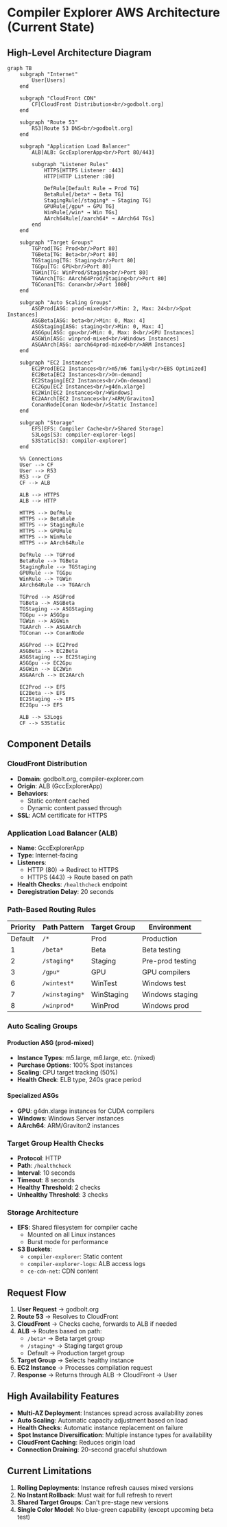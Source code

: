 # Compiler Explorer AWS Architecture (Current State)

## High-Level Architecture Diagram

```mermaid
graph TB
    subgraph "Internet"
        User[Users]
    end
    
    subgraph "CloudFront CDN"
        CF[CloudFront Distribution<br/>godbolt.org]
    end
    
    subgraph "Route 53"
        R53[Route 53 DNS<br/>godbolt.org]
    end
    
    subgraph "Application Load Balancer"
        ALB[ALB: GccExplorerApp<br/>Port 80/443]
        
        subgraph "Listener Rules"
            HTTPS[HTTPS Listener :443]
            HTTP[HTTP Listener :80]
            
            DefRule[Default Rule → Prod TG]
            BetaRule[/beta* → Beta TG]
            StagingRule[/staging* → Staging TG]
            GPURule[/gpu* → GPU TG]
            WinRule[/win* → Win TGs]
            AArch64Rule[/aarch64* → AArch64 TGs]
        end
    end
    
    subgraph "Target Groups"
        TGProd[TG: Prod<br/>Port 80]
        TGBeta[TG: Beta<br/>Port 80]
        TGStaging[TG: Staging<br/>Port 80]
        TGGpu[TG: GPU<br/>Port 80]
        TGWin[TG: WinProd/Staging<br/>Port 80]
        TGAArch[TG: AArch64Prod/Staging<br/>Port 80]
        TGConan[TG: Conan<br/>Port 1080]
    end
    
    subgraph "Auto Scaling Groups"
        ASGProd[ASG: prod-mixed<br/>Min: 2, Max: 24<br/>Spot Instances]
        ASGBeta[ASG: beta<br/>Min: 0, Max: 4]
        ASGStaging[ASG: staging<br/>Min: 0, Max: 4]
        ASGGpu[ASG: gpu<br/>Min: 0, Max: 8<br/>GPU Instances]
        ASGWin[ASG: winprod-mixed<br/>Windows Instances]
        ASGAArch[ASG: aarch64prod-mixed<br/>ARM Instances]
    end
    
    subgraph "EC2 Instances"
        EC2Prod[EC2 Instances<br/>m5/m6 family<br/>EBS Optimized]
        EC2Beta[EC2 Instances<br/>On-demand]
        EC2Staging[EC2 Instances<br/>On-demand]
        EC2Gpu[EC2 Instances<br/>g4dn.xlarge]
        EC2Win[EC2 Instances<br/>Windows]
        EC2AArch[EC2 Instances<br/>ARM/Graviton]
        ConanNode[Conan Node<br/>Static Instance]
    end
    
    subgraph "Storage"
        EFS[EFS: Compiler Cache<br/>Shared Storage]
        S3Logs[S3: compiler-explorer-logs]
        S3Static[S3: compiler-explorer]
    end
    
    %% Connections
    User --> CF
    User --> R53
    R53 --> CF
    CF --> ALB
    
    ALB --> HTTPS
    ALB --> HTTP
    
    HTTPS --> DefRule
    HTTPS --> BetaRule
    HTTPS --> StagingRule
    HTTPS --> GPURule
    HTTPS --> WinRule
    HTTPS --> AArch64Rule
    
    DefRule --> TGProd
    BetaRule --> TGBeta
    StagingRule --> TGStaging
    GPURule --> TGGpu
    WinRule --> TGWin
    AArch64Rule --> TGAArch
    
    TGProd --> ASGProd
    TGBeta --> ASGBeta
    TGStaging --> ASGStaging
    TGGpu --> ASGGpu
    TGWin --> ASGWin
    TGAArch --> ASGAArch
    TGConan --> ConanNode
    
    ASGProd --> EC2Prod
    ASGBeta --> EC2Beta
    ASGStaging --> EC2Staging
    ASGGpu --> EC2Gpu
    ASGWin --> EC2Win
    ASGAArch --> EC2AArch
    
    EC2Prod --> EFS
    EC2Beta --> EFS
    EC2Staging --> EFS
    EC2Gpu --> EFS
    
    ALB --> S3Logs
    CF --> S3Static
```

## Component Details

### CloudFront Distribution
- **Domain**: godbolt.org, compiler-explorer.com
- **Origin**: ALB (GccExplorerApp)
- **Behaviors**: 
  - Static content cached
  - Dynamic content passed through
- **SSL**: ACM certificate for HTTPS

### Application Load Balancer (ALB)
- **Name**: GccExplorerApp
- **Type**: Internet-facing
- **Listeners**: 
  - HTTP (80) → Redirect to HTTPS
  - HTTPS (443) → Route based on path
- **Health Checks**: `/healthcheck` endpoint
- **Deregistration Delay**: 20 seconds

### Path-Based Routing Rules
| Priority | Path Pattern | Target Group | Environment |
|----------|-------------|--------------|-------------|
| Default  | `/*`        | Prod         | Production  |
| 1        | `/beta*`    | Beta         | Beta testing |
| 2        | `/staging*` | Staging      | Pre-prod testing |
| 3        | `/gpu*`     | GPU          | GPU compilers |
| 6        | `/wintest*` | WinTest      | Windows test |
| 7        | `/winstaging*` | WinStaging | Windows staging |
| 8        | `/winprod*` | WinProd      | Windows prod |

### Auto Scaling Groups

#### Production ASG (prod-mixed)
- **Instance Types**: m5.large, m6.large, etc. (mixed)
- **Purchase Options**: 100% Spot instances
- **Scaling**: CPU target tracking (50%)
- **Health Check**: ELB type, 240s grace period

#### Specialized ASGs
- **GPU**: g4dn.xlarge instances for CUDA compilers
- **Windows**: Windows Server instances
- **AArch64**: ARM/Graviton2 instances

### Target Group Health Checks
- **Protocol**: HTTP
- **Path**: `/healthcheck`
- **Interval**: 10 seconds
- **Timeout**: 8 seconds
- **Healthy Threshold**: 2 checks
- **Unhealthy Threshold**: 3 checks

### Storage Architecture
- **EFS**: Shared filesystem for compiler cache
  - Mounted on all Linux instances
  - Burst mode for performance
- **S3 Buckets**:
  - `compiler-explorer`: Static content
  - `compiler-explorer-logs`: ALB access logs
  - `ce-cdn-net`: CDN content

## Request Flow

1. **User Request** → godbolt.org
2. **Route 53** → Resolves to CloudFront
3. **CloudFront** → Checks cache, forwards to ALB if needed
4. **ALB** → Routes based on path:
   - `/beta*` → Beta target group
   - `/staging*` → Staging target group
   - Default → Production target group
5. **Target Group** → Selects healthy instance
6. **EC2 Instance** → Processes compilation request
7. **Response** → Returns through ALB → CloudFront → User

## High Availability Features

- **Multi-AZ Deployment**: Instances spread across availability zones
- **Auto Scaling**: Automatic capacity adjustment based on load
- **Health Checks**: Automatic instance replacement on failure
- **Spot Instance Diversification**: Multiple instance types for availability
- **CloudFront Caching**: Reduces origin load
- **Connection Draining**: 20-second graceful shutdown

## Current Limitations

1. **Rolling Deployments**: Instance refresh causes mixed versions
2. **No Instant Rollback**: Must wait for full refresh to revert
3. **Shared Target Groups**: Can't pre-stage new versions
4. **Single Color Model**: No blue-green capability (except upcoming beta test)